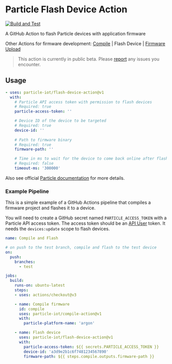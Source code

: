 # Particle Flash Device Action
[![Build and Test](https://github.com/particle-iot/flash-device-action/actions/workflows/test.yml/badge.svg)](https://github.com/particle-iot/flash-device-action/actions/workflows/test.yml)

A GitHub Action to flash Particle devices with application firmware

Other Actions for firmware development: [Compile](https://github.com/particle-iot/compile-action) | Flash Device | [Firmware Upload](https://github.com/particle-iot/firmware-upload-action)

> This action is currently in public beta. Please [report](https://community.particle.io/) any issues you encounter.

## Usage

```yaml
- uses: particle-iot/flash-device-action@v1
  with:
    # Particle API access token with permission to flash devices
    # Required: true
    particle-access-token: ''

    # Device ID of the device to be targeted
    # Required: true
    device-id: ''
    
    # Path to firmware binary
    # Required: true
    firmware-path: ''

    # Time in ms to wait for the device to come back online after flashing
    # Required: false
    timeout-ms: '300000'
```

Also see official [Particle documentation](https://docs.particle.io/firmware/best-practices/github-actions/) for more details.

### Example Pipeline

This is a simple example of a GitHub Actions pipeline that compiles a firmware project and flashes it to a device.

You will need to create a GitHub secret named `PARTICLE_ACCESS_TOKEN` with a Particle API access token.
The access token should be an [API User](https://docs.particle.io/getting-started/cloud/cloud-api/#api-users) token.
It needs the `devices:update` scope to flash devices.


```yaml
name: Compile and Flash

# on push to the test branch, compile and flash to the test device
on:
  push:
    branches:
      - test

jobs:
  build:
    runs-on: ubuntu-latest
    steps:
    - uses: actions/checkout@v3

    - name: Compile firmware
      id: compile
      uses: particle-iot/compile-action@v1
      with:
        particle-platform-name: 'argon'

    - name: Flash device
      uses: particle-iot/flash-device-action@v1
      with:
        particle-access-token: ${{ secrets.PARTICLE_ACCESS_TOKEN }}
        device-id: 'a3d9e2b1c6f7481234567890'
        firmware-path: ${{ steps.compile.outputs.firmware-path }}
```
